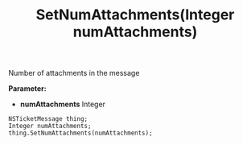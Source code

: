 ﻿---
uid: crmscript_ref_NSTicketMessage_SetNumAttachments
title: SetNumAttachments(Integer numAttachments)
intellisense: NSTicketMessage.SetNumAttachments
keywords: NSTicketMessage, GetNumAttachments
so.topic: reference
---

Number of attachments in the message

**Parameter:** 
 - **numAttachments** Integer

```crmscript
NSTicketMessage thing;
Integer numAttachments;
thing.SetNumAttachments(numAttachments);
```

